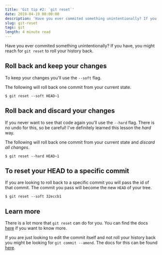 ```yaml
---
title: 'Git tip #2: `git reset`'
date: 2019-04-19 00:00:00
description: 'Have you ever commited something unintentionally? If you have, this is the git command you might be looking for.'
slug: git-reset
tags: git
length: 4 minute read
---
```


Have you ever commited something unintentionally? If you have, you might reach for `git reset` to roll your history back.

## Roll back and keep your changes

To keep your changes you'll use the `--soft` flag.

The following will roll back one commit from your current state.

```
$ git reset --soft HEAD~1
```

## Roll back and discard your changes

If you never want to see that code again you'll use the `--hard` flag. There is no undo for this, so be careful! I've definitely learned this lesson the _hard_ way.

The following will roll back one commit from your current state and _discard all changes_.

```
$ git reset --hard HEAD~1
```

## To reset your HEAD to a specific commit

If you are looking to roll back to a specific commit you will pass the id of that commit. The commit you pass will become the new `HEAD` of your tree.

```
$ git reset --soft 32eccb1
```

## Learn more

There is a lot more that `git reset` can do for you. You can find the docs [here](https://git-scm.com/docs/git-reset) if you want to know more.

If you are just looking to edit the commit itself and not roll your history back you might be looking for `git commit --amend`. The docs for this can be found [here](https://git-scm.com/docs/git-commit#Documentation/git-commit.txt---amend).
